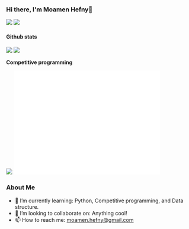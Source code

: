 ### Hi there, I'm Moamen Hefny👋

[![](https://img.shields.io/badge/linkedin-%230077B5.svg?&style=for-the-badge&logo=linkedin&logoColor=white)](https://www.linkedin.com/in/mohefny04/)
[![](https://img.shields.io/badge/Gmail-D14836?style=for-the-badge&logo=gmail&logoColor=white)](mailto:moamen.hefny@gmail.com)

#### Github stats
<p align="left">
<img height="180em" src="https://github-readme-stats.vercel.app/api?username=Mo2Hefny&show_icons=true&theme=apprentice" />
<img  height="180em" src="https://github-readme-stats.vercel.app/api/top-langs/?username=Mo2Hefny&layout=compact&theme=apprentice" />
</p>

<b>Competitive programming</b>
<p float="left">
<img height="273em" src="https://leetcard.jacoblin.cool/Moamen_Hefny?theme=light&font=Karma&ext=contest" />
<img height="280em" src="https://raw.githubusercontent.com/Mo2Hefny/cf-stats/main/output/light_card.svg#gh-dark-mode-only" />
</p>

### About Me

- 🌱 I’m currently learning: Python, Competitive programming, and Data structure.
- 👯 I’m looking to collaborate on: Anything cool!
- 📫 How to reach me: moamen.hefny@gmail.com
